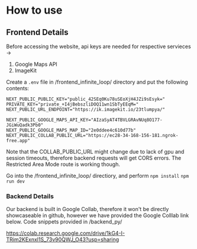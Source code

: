 # How to use

## Frontend Details

Before accessing the website, api keys are needed for respective servieces ->

1. Google Maps API
2. ImageKit

Create a `.env` file in /frontend_infinite_loop/ directory and put the following contents:

```
NEXT_PUBLIC_PUBLIC_KEY="public_42SEq0Ku78uSEoXjH4JZi9sEsyk="
PRIVATE_KEY="private_+I4jBebszliDOQ11wn1SbTyEEqM="
NEXT_PUBLIC_URL_ENDPOINT="https://ik.imagekit.io/23tlumpya/"

NEXT_PUBLIC_GOOGLE_MAPS_API_KEY="AIzaSyAT4TBVLGRAvNUq8O177-JGiWuQadk3Pb0"
NEXT_PUBLIC_GOOGLE_MAPS_MAP_ID="2e0ddee4c610d77b"
NEXT_PUBLIC_COLLAB_PUBLIC_URL="https://ec28-34-168-156-181.ngrok-free.app"
```

Note that the COLLAB_PUBLIC_URL might change due to lack of gpu and session timeouts, therefore backend requests will get CORS errors.
The Restricted Area Mode route is working though.

Go into the /frontend_infinite_loop/ directiory, and perform
`npm install`
`npm run dev`

### Backend Details

Our backend is built in Google Collab, therefore it won't be directly showcaseable in github, however we have provided the Google Colllab link below.
Code snippets provided in /backend_py/

https://colab.research.google.com/drive/1kG4-I-TRim2KExnxl1S_73v90QWJ_O43?usp=sharing

